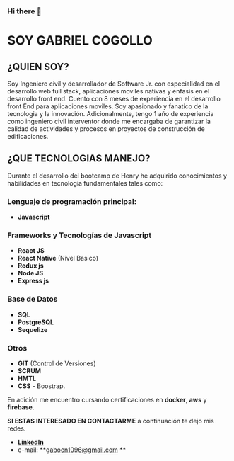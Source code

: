 ### Hi there 👋

# SOY GABRIEL COGOLLO

## ¿QUIEN SOY?

Soy Ingeniero civil y desarrollador de Software Jr. con especialidad en el desarrollo web full stack, aplicaciones moviles nativas y enfasis en el desarrollo front end. Cuento con 8 meses de experiencia en el desarrollo front End para aplicaciones moviles. Soy apasionado y fanatico de la tecnologia y la innovación. Adicionalmente, tengo 1 año de experiencia como ingeniero civil interventor donde me encargaba de garantizar la calidad de actividades y procesos en proyectos de construcción de edificaciones.

## ¿QUE TECNOLOGIAS MANEJO?

Durante el desarrollo del bootcamp de Henry he adquirido conocimientos y habilidades en tecnologia fundamentales tales como: 

### Lenguaje de programación principal:
-  **Javascript**

### Frameworks y Tecnologías de Javascript
- **React JS**
- **React Native** (Nivel Basico)
- **Redux js**
- **Node JS**
- **Express js**

### Base de Datos
- **SQL**
- **PostgreSQL**
- **Sequelize**

### Otros
- **GIT** (Control de Versiones)
- **SCRUM**
- **HMTL**
- **CSS** - Boostrap.

En adición me encuentro cursando certificaciones en **docker**, **aws** y **firebase**.

**SI ESTAS INTERESADO EN CONTACTARME** a continuación te dejo mis redes.
- **[LinkedIn](https://www.linkedin.com/in/gabriel-cogollo/)**
- e-mail: **gabocn1096@gmail.com **
